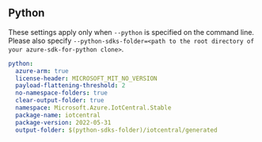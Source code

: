 ## Python

These settings apply only when `--python` is specified on the command line.
Please also specify `--python-sdks-folder=<path to the root directory of your azure-sdk-for-python clone>`.

```yaml $(python)
python:
  azure-arm: true
  license-header: MICROSOFT_MIT_NO_VERSION
  payload-flattening-threshold: 2
  no-namespace-folders: true
  clear-output-folder: true
  namespace: Microsoft.Azure.IotCentral.Stable
  package-name: iotcentral
  package-version: 2022-05-31
  output-folder: $(python-sdks-folder)/iotcentral/generated
```
